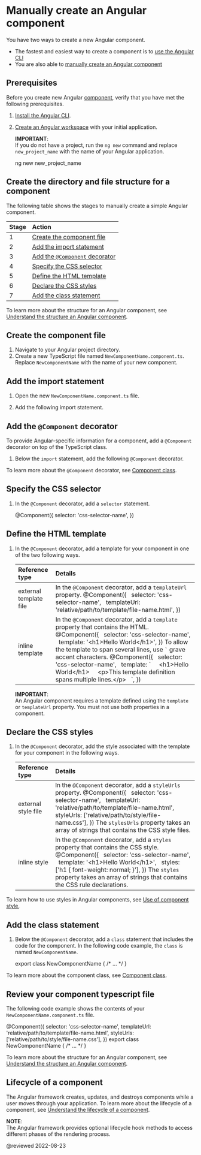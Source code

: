 # Manually create an Angular component

You have two ways to create a new Angular component.

*    The fastest and easiest way to create a component is to [use the Angular CLI][AioGuideComponentCreateCliUseTheAngularCliToCreateAComponent]
*    You are also able to [manually create an Angular component](#create-the-directory-and-file-structure-for-a-component)

## Prerequisites

Before you create new Angular [component][AioGuideGlossaryComponent], verify that you have met the following prerequisites.

1.  [Install the Angular CLI][AioGuideSetupLocalInstallTheAngularCli].
1.  [Create an Angular workspace][AioGuideSetupLocalCreateAWorkspaceAndInitialApplication] with your initial application.

    <div class="alert is-important">

    **IMPORTANT**: <br />
    If you do not have a project, run the `ng new` command and replace `new_project_name` with the name of your Angular application.

    <code-example format="shell" header="Create a new project for your Angular application" language="shell">

    ng new new_project_name

    </code-example>

    </div>

## Create the directory and file structure for a component

The following table shows the stages to manually create a simple Angular component.

| Stage | Action |
|:---   |:---    |
| 1     | [Create the component file](#create-the-component-file)        |
| 2     | [Add the import statement](#add-the-import-statement)          |
| 3     | [Add the `@Component` decorator](#add-the-component-decorator) |
| 4     | [Specify the CSS selector](#specify-the-css-selector)          |
| 5     | [Define the HTML template](#define-the-html-template)          |
| 6     | [Declare the CSS styles](#declare-the-css-styles)              |
| 7     | [Add the class statement](#add-the-class-statement)            |

To learn more about the structure for an Angular component, see [Understand the structure an Angular component][AioGuideComponentStructure].

## Create the component file

1.  Navigate to your Angular project directory.
1.  Create a new TypeScript file named `NewComponentName.component.ts`.
    Replace `NewComponentName` with the name of your new component.

## Add the import statement

1.  Open the new `NewComponentName.component.ts` file.
1.  Add the following import statement.

    <code-example header="NewComponentName.component.ts: Add import statement" path="component-overview/src/app/component-overview/component-overview.component.ts" region="import"></code-example>

## Add the `@Component` decorator

To provide Angular-specific information for a component, add a `@Component` decorator on top of the TypeScript class.

1.  Below the `import` statement, add the following `@Component` decorator.

    <code-example header="NewComponentName.component.ts: Add &commat;Component decorator" path="component-overview/src/app/component-overview/component-overview.component.ts" region="decorator-skeleton"></code-example>

To learn more about the `@Component` decorator, see [Component class][AioGuideComponentStructure].

## Specify the CSS selector

1.  In the `@Component` decorator, add a `selector` statement.

    <code-example format="typescript" header="NewComponentName.component.ts: Add a selector statement" language="typescript">

    &commat;Component({
      selector: 'css-selector-name',
    })

    </code-example>

<!-- To learn more about the `selector` property, see [`selector` property][AioGuideComponentStructureSelectorProperty]. -->

## Define the HTML template

1.  In the `@Component` decorator, add a template for your component in one of the two following ways.

    | Reference type         | Details |
    |:---                    |:---     |
    | external template file | In the `@Component` decorator, add a `templateUrl` property. <code-example format="typescript" header="NewComponentName.component.ts: Add a selector statement" language="typescript"> &commat;Component({ &NewLine;&nbsp; selector: 'css-selector-name', &NewLine;&nbsp; templateUrl: 'relative/path/to/template/file-name.html', &NewLine;}) </code-example>                                                                                                                                                                                                                                                                                                                                                                                                                                                                                                                                                                                 |
    | inline template        | In the `@Component` decorator, add a `template` property that contains the HTML. <code-example format="typescript" header="NewComponentName.component.ts: Add a single-line templateUrl" language="typescript"> &commat;Component({ &NewLine;&nbsp; selector: 'css-selector-name', &NewLine;&nbsp; template: '&lt;h1&gt;Hello World&lt;/h1&gt;', &NewLine;}) </code-example> To allow the template to span several lines, use <code>&grave;</code> grave accent characters. <code-example format="typescript" header="NewComponentName.component.ts: Add a multiline templateUrl" language="typescript"> &commat;Component({ &NewLine;&nbsp; selector: 'css-selector-name', &NewLine;&nbsp; template: &grave; &NewLine;&nbsp;&nbsp;&nbsp; &lt;h1&gt;Hello World&lt;/h1&gt; &NewLine;&nbsp;&nbsp;&nbsp; &lt;p&gt;This template definition spans multiple lines.&lt;/p&gt; &NewLine;&nbsp; &grave;, &NewLine;}) </code-example> |

    <div class="alert is-important">

    **IMPORTANT**: <br />
    An Angular component requires a template defined using the `template` or `templateUrl` property.
    You must not use both properties in a component.

    </div>

<!-- To learn more about the `template` and `templateUrls` metadata, see [Metadata for HTML template][AioGuideComponentStructureMetadataForHtmlTemplate]. -->

## Declare the CSS styles

1.  In the `@Component` decorator, add the style associated with the template for your component in the following ways.

    | Reference type      | Details |
    |:---                 |:---     |
    | external style file | In the `@Component` decorator, add a `styleUrls` property. <code-example format="typescript" header="NewComponentName.component.ts" language="typescript"> &commat;Component({ &NewLine;&nbsp; selector: 'css-selector-name', &NewLine;&nbsp; templateUrl: 'relative/path/to/template/file-name.html', &NewLine;&nbsp; styleUrls: ['relative/path/to/style/file-name.css'], &NewLine;}) </code-example> The `stylesUrls` property takes an array of strings that contains the CSS style files.                                      |
    | inline style        | In the `@Component` decorator, add a `styles` property that contains the CSS style. <code-example format="typescript" header="NewComponentName.component.ts: Add a selector statement" language="typescript"> &commat;Component({ &NewLine;&nbsp; selector: 'css-selector-name', &NewLine;&nbsp; template: '&lt;h1&gt;Hello World&lt;/h1&gt;', &NewLine;&nbsp; styles: ['h1 { font-weight: normal; }'], &NewLine;}) </code-example> The `styles` property takes an array of strings that contains the CSS rule declarations. |

<!-- To learn more about the `style` and `styleUrls` metadata, see [Style metadata][AioGuideComponentStructureMetadataForCssStyles]. -->

To learn how to use styles in Angular components, see [Use of component style][AioGuideComponentStyle],

## Add the class statement

1.  Below the `@Component` decorator, add a `class` statement that includes the code for the component.
    In the following code example, the `class` is named `NewComponentName`.

    <code-example format="typescript" header="NewComponentName.component.ts: Add a class statement" language="typescript">

    export class NewComponentName {
      /* &hellip; */
    }

    </code-example>

To learn more about the component class, see [Component class][AioGuideComponentStructure].

## Review your component typescript file

The following code example shows the contents of your `NewComponentName.component.ts` file.

<code-example format="typescript" header="NewComponentName.component.ts: Add a class statement" language="typescript">

&commat;Component({
  selector: 'css-selector-name',
  templateUrl: 'relative/path/to/template/file-name.html',
  styleUrls: ['relative/path/to/style/file-name.css'],
})
export class NewComponentName {
  /* &hellip; */
}

</code-example>

To learn more about the structure for an Angular component, see [Understand the structure an Angular component][AioGuideComponentStructure].

## Lifecycle of a component

The Angular framework creates, updates, and destroys components while a user moves through your application.
To learn more about the lifecycle of a component, see [Understand the lifecycle of a component][AioGuideComponentLifecycleOverview].

<div class="alert is-helpful">

**NOTE**: <br />
The Angular framework provides optional lifecycle hook methods to access different phases of the rendering process.
<!-- To learn more about defining lifecycle hook methods in your component, see [Use an Angular lifecycle hook method][AioGuideComponentUseLifecycleHooks]. -->

</div>

<!-- ## Related content

*   [Create an Angular component][AioGuideComponentCreateCli]
*   [Use an Angular component][AioGuideComponentUse] -->

<!-- links -->

[AioGuideComponentManualCreate]: guide/component/component-manual-create "Manually create an Angular component | Angular"

[AioGuideComponentCreateCli]: guide/component/component-create-cli "Create an Angular component | Angular"
[AioGuideComponentCreateCliUseTheAngularCliToCreateAComponent]: guide/component/component-create-cli#use-the-angular-cli-to-create-a-component "Use the Angular CLI to create a component - Create an Angular component | Angular"

[AioGuideComponentLifecycleOverview]: guide/component/component-lifecycle-overview "Understand the lifecycle of a component | Angular"

[AioGuideComponentStructure]: guide/component/component-structure "Understand the structure an Angular component | Angular"

<!-- [AioGuideComponentStructureSelectorProperty]: guide/component/component-structure#selector-property "selector property - Understand the structure an Angular component | Angular"
[AioGuideComponentStructureMetadataForCssStyles]: guide/component/component-structure#metadata-for-css-styles "Metadata for CSS styles - Understand the structure an Angular component | Angular"
[AioGuideComponentStructureMetadataForHtmlTemplate]: guide/component/component-structure#metadata-for-html-template "Metadata for HTML template - Understand the structure an Angular component | Angular" -->

[AioGuideComponentStyle]: guide/component/component-style "Use of component style | Angular"

[AioGuideComponentUse]: guide/component/component-use "Use an Angular component | Angular"

<!-- [AioGuideComponentUseLifecycleHooks]: guide/component/component-use-lifecycle-hooks "Use an Angular lifecycle hook method | Angular" -->

[AioGuideGlossaryComponent]: guide/glossary#component "component - Glossary | Angular"

[AioGuideSetupLocalCreateAWorkspaceAndInitialApplication]: guide/setup-local#create-a-workspace-and-initial-application "Create a workspace and initial application - Setting up the local environment and workspace | Angular"
[AioGuideSetupLocalInstallTheAngularCli]: guide/setup-local#install-the-angular-cli "Install the Angular CLI - Setting up the local environment and workspace | Angular"

<!-- external links -->

<!-- end links -->

@reviewed 2022-08-23
